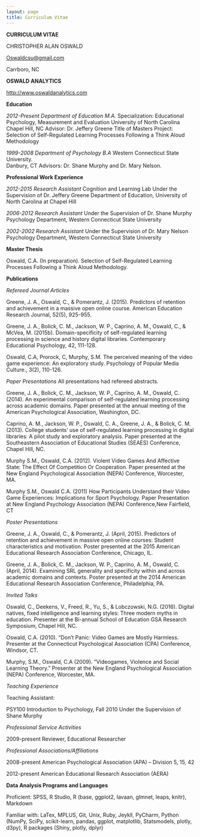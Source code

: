 ```yaml
---
layout: page
title: Curriculum Vitae 
---
```

**CURRICULUM VITAE**

CHRISTOPHER ALAN OSWALD

Oswaldcsu@gmail.com

Carrboro, NC

**OSWALD ANALYTICS**

http://www.oswaldanalytics.com


**Education**

*2012-Present		Department of	Education					M.A.*
			Specialization:  Educational Psychology, Measurement and Evaluation
			University of North Carolina
			Chapel Hill, NC
			Advisor: Dr. Jeffery Greene
Title of Masters Project: Selection of Self-Regulated Learning Processes
Following a Think Aloud Methodology

*1999-2008		Department of	 Psychology					B.A*
			Western Connecticut State University.  
	Danbury, CT
	Advisors: Dr. Shane Murphy and Dr. Mary Nelson.
	


**Professional Work Experience**

		
*2012-2015		Research Assistant*
Cognition and Learning Lab 
Under the Supervision of Dr. Jeffery Greene
Department of Education, University of North Carolina at Chapel Hill

*2006-2012		Research Assistant*
Under the Supervision of Dr. Shane Murphy
			Psychology Department, Western Connecticut State University

*2002-2002		Research Assistant*
Under the Supervision of Dr. Mary Nelson
			Psychology Department, Western Connecticut State University


**Master Thesis**

Oswald, C.A.  (In preparation).  Selection of Self-Regulated Learning Processes Following a Think Aloud Methodology.


**Publications**

*Refereed Journal Articles*

Greene, J. A., Oswald, C., & Pomerantz, J. (2015). Predictors of retention and achievement in a massive open online course. American Education Research Journal, 52(5), 925-955.

Greene, J. A., Bolick, C. M., Jackson, W. P., Caprino, A. M., Oswald, C., & McVea, M. (2015b). Domain-specificity of self-regulated learning processing in science and history digital libraries. Contemporary Educational Psychology, 42, 111-128.

Oswald, C.A, Prorock, C, Murphy, S.M.  The perceived meaning of the video game experience: An exploratory study.  Psychology of Popular Media Culture., 3(2), 110-126.


*Paper Presentations*
All presentations had refereed abstracts.


Greene, J. A., Bolick, C. M., Jackson, W. P., Caprino, A. M., Oswald, C. (2014). An experimental comparison of self-regulated learning processing across academic domains. Paper presented at the annual meeting of the American Psychological Association, Washington, DC.

Caprino, A. M., Jackson, W. P., Oswald, C. A., Greene, J. A., & Bolick, C. M. (2013). College students’ use of self-regulated learning processing in digital libraries: A pilot study and exploratory analysis.  Paper presented at the Southeastern Association of Educational Studies (SEAES) Conference, Chapel Hill, NC.

Murphy S.M., Oswald, C.A.  (2012).  Violent Video Games And Affective State: The Effect Of Competition Or Cooperation.  Paper presented at the New England Psychological Association (NEPA) Conference, Worcester, MA.

Murphy S.M., Oswald C.A.  (2011)  How Participants Understand their Video Game Experiences: Implications for Sport Psychology.  Paper Presentation at New England Psychology Association (NEPA) Conference,New Fairfield, CT


*Poster Presentations*

Greene, J. A., Oswald, C., & Pomerantz, J. (April, 2015). Predictors of retention and achievement in massive open online courses: Student characteristics and motivation. Poster presented at the 2015 American Educational Research Association Conference, Chicago, IL.

Greene, J. A., Bolick, C. M., Jackson, W. P., Caprino, A. M., Oswald, C. (April, 2014). Examining SRL generality and specificity within and across academic domains and contexts. Poster presented at the 2014 American Educational Research Association Conference, Philadelphia, PA.

*Invited Talks*


Oswald, C., Deekens, V., Freed, R., Yu, S., & Lobczowski, N.G. (2016).  Digital natives, fixed intelligence and learning styles:  Three modern myths in education.  Presenter at the Bi-annual School of Education GSA Research Symposium, Chapel Hill, NC.

Oswald, C.A. (2010).  “Don’t Panic: Video Games are Mostly Harmless.  Presenter at the Connecticut Psychological Association (CPA) Conference, Windsor, CT.

Murphy, S.M., Oswald, C.A (2009).  “Videogames, Violence and Social Learning Theory.”  Presenter at the New England Psychological Association (NEPA) Conference, Worcester, MA.



*Teaching Experience*

Teaching Assistant:

PSY100	Introduction to Psychology, Fall 2010  Under the Supervision of Shane Murphy	



*Professional Service Activities*

2009-present	Reviewer, Educational Researcher



*Professional Associations/Affiliations*


2008-present 	American Psychological Association (APA) – Division 5, 15, 42

2012-present 	American Educational Research Association (AERA)





**Data Analysis Programs and Languages**


Proficient:  SPSS, R Studio, R (base, ggplot2, lavaan, glmnet, leaps, knitr), Markdown

Familiar with:  LaTex, MPLUS, Git, Unix, Ruby, Jeykll, PyCharm, Python (NumPy, SciPy, scikit-learn, pandas, ggplot, matplotlib, Statsmodels, plotly, d3py), R packages (Shiny, plotly, dplyr)

